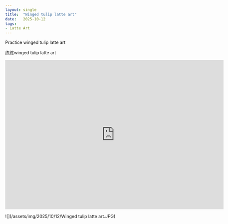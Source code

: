 ```yaml
---
layout: single
title:  "Winged tulip latte art"
date:   2025-10-12
tags:
- Latte Art
---
```


Practice winged tulip latte art

练练winged tulip latte art

<div class="embed-container">
  <iframe
      src="https://www.youtube.com/embed/50jowX2KiA4"
      width="700"
      height="480"
      frameborder="0"
      allowfullscreen="true">
  </iframe>
</div>

![](/assets/img/2025/10/12/Winged tulip latte art.JPG)
